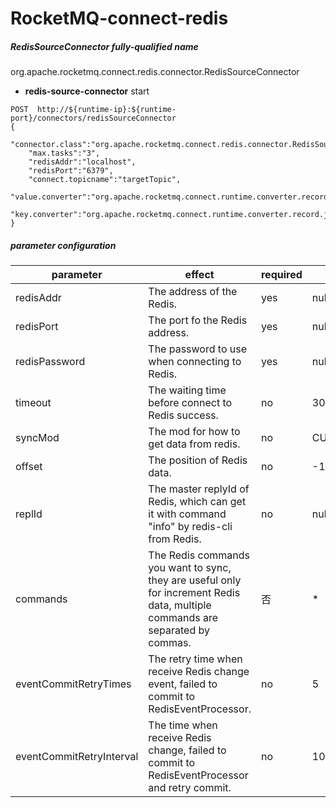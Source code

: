 # RocketMQ-connect-redis
##### RedisSourceConnector fully-qualified name
org.apache.rocketmq.connect.redis.connector.RedisSourceConnector


* **redis-source-connector** start

```
POST  http://${runtime-ip}:${runtime-port}/connectors/redisSourceConnector
{
    "connector.class":"org.apache.rocketmq.connect.redis.connector.RedisSourceConnector",
    "max.tasks":"3",
    "redisAddr":"localhost",
    "redisPort":"6379",
    "connect.topicname":"targetTopic",
    "value.converter":"org.apache.rocketmq.connect.runtime.converter.record.json.JsonConverter",
    "key.converter":"org.apache.rocketmq.connect.runtime.converter.record.json.JsonConverter"
}
```

##### parameter configuration

parameter | effect | required |default
---|--- |--- | ---
redisAddr | The address of the Redis. | yes | null
redisPort | The port fo the Redis address. | yes | null
redisPassword | The password to use when connecting to Redis. | yes | null
timeout | The waiting time before connect to Redis success. | no | 3000
syncMod | The mod for how to get data from redis. | no | CUSTOM_OFFSET
offset | The position of Redis data. | no | -1 
replId | The master replyId of Redis, which can get it with command "info" by redis-cli from Redis. | no  | null 
commands | The Redis commands you want to sync, they are useful only for increment Redis data, multiple commands are separated by commas. | 否 | *
eventCommitRetryTimes | The retry time when receive Redis change event, failed to commit to RedisEventProcessor. | no | 5
eventCommitRetryInterval | The time when receive Redis change, failed to commit to RedisEventProcessor and retry commit. | no | 100
